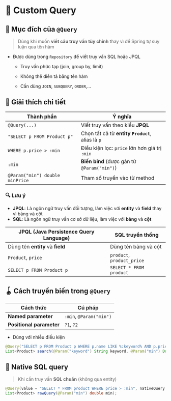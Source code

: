 # 🌱 Custom Query

## 🧨 Mục đích của **`@Query`**

> Dùng khi muốn **viết câu truy vấn tùy chỉnh** thay vì để Spring tự suy luận qua tên hàm

- Được dùng trong `Repository` để viết truy vấn SQL hoặc JPQL

  - Truy vấn phức tạp (join, group by, limit)

  - Không thể diễn tả bằng tên hàm

  - Cần dùng `JOIN`, `SUBQUERY`, `ORDER`,...

## 🎑 Giải thích chi tiết

| Thành phần                      | Ý nghĩa                                           |
| ------------------------------- | ------------------------------------------------- |
| `@Query(...)`                   | Viết truy vấn theo kiểu **JPQL**                  |
| `"SELECT p FROM Product p"`     | Chọn tất cả từ **entity `Product`**, alias là `p` |
| `WHERE p.price > :min`          | Điều kiện lọc: `price` lớn hơn giá trị `:min`     |
| `:min`                          | **Biến bind** (được gán từ `@Param("min")`)       |
| `@Param("min") double minPrice` | Tham số truyền vào từ method                      |

### 🔍 Lưu ý

- **JPQL**: Là ngôn ngữ truy vấn đối tượng, làm việc với **entity** và **field** thay vì bảng và cột
- **SQL**: Là ngôn ngữ truy vấn cơ sở dữ liệu, làm việc với **bảng** và **cột**

| JPQL (Java Persistence Query Language) | SQL truyền thống           |
| -------------------------------------- | -------------------------- |
| Dùng tên **entity** và **field**       | Dùng tên bảng và cột       |
| `Product`, `price`                     | `product`, `product_price` |
| `SELECT p FROM Product p`              | `SELECT * FROM product`    |

## 🪀 Cách truyền biến trong `@Query`

| Cách thức                | Cú pháp                 |
| ------------------------ | ----------------------- |
| **Named parameter**      | `:min`, `@Param("min")` |
| **Positional parameter** | `?1`, `?2`              |

- Dùng với nhiều điều kiện

```java
@Query("SELECT p FROM Product p WHERE p.name LIKE %:keyword% AND p.price BETWEEN :min AND :max")
List<Product> search(@Param("keyword") String keyword, @Param("min") Double min, @Param("max") Double max);
```

## 🧫 Native SQL query

> Khi cần truy vấn **SQL chuẩn** (không qua entity)

```java
@Query(value = "SELECT * FROM product WHERE price > :min", nativeQuery = true)
List<Product> rawQuery(@Param("min") double min);
```
